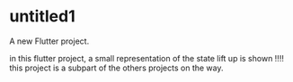 # untitled1

A new Flutter project.

in this flutter project, a small representation of the state lift up is shown !!!!
this project is a subpart of the others projects on the way.

